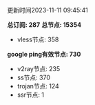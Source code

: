 更新时间2023-11-11 09:45:41

**总订阅: 287**
**总节点: 15354**
- vless节点: 358

**google ping有效节点: 730**
- v2ray节点: 235
- ss节点: 370
- trojan节点: 124
- ssr节点: 1

